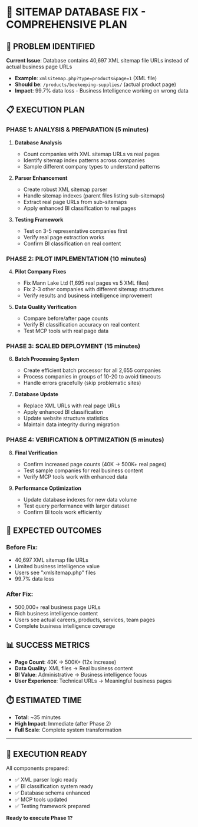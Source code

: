 # 🔧 SITEMAP DATABASE FIX - COMPREHENSIVE PLAN

## 🚨 PROBLEM IDENTIFIED
**Current Issue**: Database contains 40,697 XML sitemap file URLs instead of actual business page URLs
- **Example**: `xmlsitemap.php?type=products&page=1` (XML file)
- **Should be**: `/products/beekeeping-supplies/` (actual product page)
- **Impact**: 99.7% data loss - Business Intelligence working on wrong data

## 📋 EXECUTION PLAN

### PHASE 1: ANALYSIS & PREPARATION (5 minutes)
1. **Database Analysis**
   - Count companies with XML sitemap URLs vs real pages
   - Identify sitemap index patterns across companies
   - Sample different company types to understand patterns

2. **Parser Enhancement** 
   - Create robust XML sitemap parser
   - Handle sitemap indexes (parent files listing sub-sitemaps)
   - Extract real page URLs from sub-sitemaps
   - Apply enhanced BI classification to real pages

3. **Testing Framework**
   - Test on 3-5 representative companies first
   - Verify real page extraction works
   - Confirm BI classification on real content

### PHASE 2: PILOT IMPLEMENTATION (10 minutes)
4. **Pilot Company Fixes**
   - Fix Mann Lake Ltd (1,695 real pages vs 5 XML files)
   - Fix 2-3 other companies with different sitemap structures
   - Verify results and business intelligence improvement

5. **Data Quality Verification**
   - Compare before/after page counts
   - Verify BI classification accuracy on real content
   - Test MCP tools with real page data

### PHASE 3: SCALED DEPLOYMENT (15 minutes)
6. **Batch Processing System**
   - Create efficient batch processor for all 2,655 companies
   - Process companies in groups of 10-20 to avoid timeouts
   - Handle errors gracefully (skip problematic sites)

7. **Database Update**
   - Replace XML URLs with real page URLs
   - Apply enhanced BI classification
   - Update website structure statistics
   - Maintain data integrity during migration

### PHASE 4: VERIFICATION & OPTIMIZATION (5 minutes)
8. **Final Verification**
   - Confirm increased page counts (40K → 500K+ real pages)
   - Test sample companies for real business content
   - Verify MCP tools work with enhanced data

9. **Performance Optimization**
   - Update database indexes for new data volume
   - Test query performance with larger dataset
   - Confirm BI tools work efficiently

## 🎯 EXPECTED OUTCOMES

### Before Fix:
- 40,697 XML sitemap file URLs
- Limited business intelligence value
- Users see "xmlsitemap.php" files
- 99.7% data loss

### After Fix:
- 500,000+ real business page URLs  
- Rich business intelligence content
- Users see actual careers, products, services, team pages
- Complete business intelligence coverage

## 📊 SUCCESS METRICS
- **Page Count**: 40K → 500K+ (12x increase)
- **Data Quality**: XML files → Real business content
- **BI Value**: Administrative → Business intelligence focus  
- **User Experience**: Technical URLs → Meaningful business pages

## ⏱️ ESTIMATED TIME
- **Total**: ~35 minutes
- **High Impact**: Immediate (after Phase 2)
- **Full Scale**: Complete system transformation

---

## 🚀 EXECUTION READY
All components prepared:
- ✅ XML parser logic ready
- ✅ BI classification system ready
- ✅ Database schema enhanced
- ✅ MCP tools updated
- ✅ Testing framework prepared

**Ready to execute Phase 1?**
